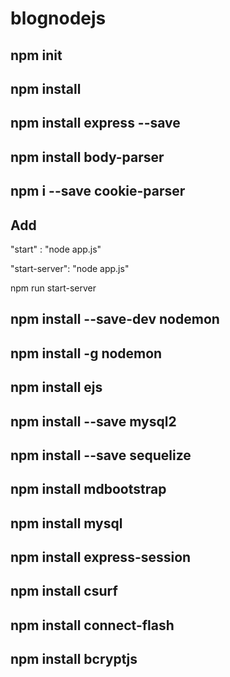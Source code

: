 # blognodejs

## npm init

## npm install

## npm install express --save

## npm install body-parser

## npm i --save cookie-parser

## Add 
"start" : "node app.js"

"start-server": "node app.js"

npm run start-server

## npm install --save-dev nodemon

## npm install -g nodemon

## npm install ejs

## npm install --save mysql2

## npm install --save sequelize

## npm install mdbootstrap

## npm install mysql

## npm install express-session

## npm install csurf

## npm install connect-flash

## npm install bcryptjs
